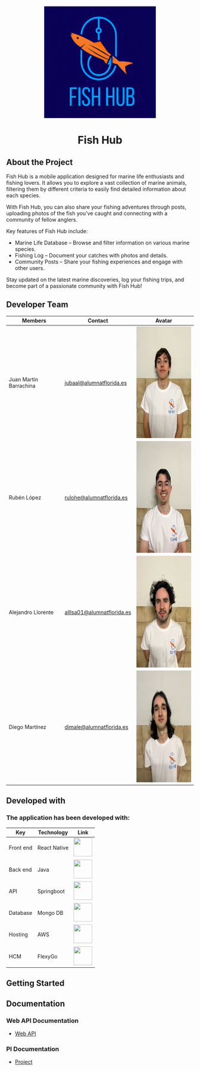 <!-- PROJECT LOGO -->
<br />
<p align="center">
  <a href="https://github.com/rsanzfloridauni/DAM2425_Taronja">
    <img src="https://raw.githubusercontent.com/Martincho72/FishHubImages/refs/heads/main/FishHub_Logo.png" alt="Logo" width="300" height="300">
  </a>

  <h1 align="center">Fish Hub</h1>



<!-- ABOUT THE PROJECT -->
## About the Project

Fish Hub is a mobile application designed for marine life enthusiasts and fishing lovers. It allows you to explore a vast collection of marine animals, filtering them by different criteria to easily find detailed information about each species.

With Fish Hub, you can also share your fishing adventures through posts, uploading photos of the fish you’ve caught and connecting with a community of fellow anglers.

Key features of Fish Hub include:

* Marine Life Database – Browse and filter information on various marine species.
* Fishing Log – Document your catches with photos and details.
* Community Posts – Share your fishing experiences and engage with other users.

Stay updated on the latest marine discoveries, log your fishing trips, and become part of a passionate community with Fish Hub!
<!-- CONTACT -->
## Developer Team

|      Members            |             Contact          |  Avatar  |
|-------------------------|------------------------------|----------|
|  Juan Martín Barrachina |  jubaal@alumnatflorida.es    |<img src="https://raw.githubusercontent.com/Martincho72/FishHubImages/refs/heads/main/Team/Martin.jpeg" alt="drawing" width="175" height="300"/>|
|  Rubén López            |  rulohe@alumnatflorida.es    |<img src="https://raw.githubusercontent.com/Martincho72/FishHubImages/refs/heads/main/Team/Ruben.jpeg" alt="drawing" width="175" height="300"/>|
|  Alejandro Llorente     |  alllsa01@alumnatflorida.es  |<img src="https://raw.githubusercontent.com/Martincho72/FishHubImages/refs/heads/main/Team/Alejandro.jpeg" alt="drawing" width="175" height="300"/>|
|  Diego Martínez         |  dimale@alumnatflorida.es    |<img src="https://raw.githubusercontent.com/Martincho72/FishHubImages/refs/heads/main/Team/Diego.jpeg" alt="drawing" width="175" height="300"/>|

## Developed with

### The application has been developed with:

|        Key        |     Technology     |   Link   |
|-------------------|--------------------|----------|
|    Front end      |  React Native      |<a href="https://reactnative.dev/"><img src="https://reactnative.dev/img/header_logo.svg" width="50" height="50"/></a>|
|    Back end       |  Java              |<a href="https://www.java.com/es/"><img src="https://cdn-icons-png.flaticon.com/512/226/226777.png" width="50" height="50"/></a>|
|    API            |  Springboot        |<a href="https://spring.io/"><img src="https://javapro.io/de/wp-content/uploads/sites/1/2022/04/SpringBoot-Logo-qu.png" width="50" height="50"/></a>|
|    Database       |  Mongo DB          |<a href="https://www.mongodb.com/es"><img src="https://miro.medium.com/v2/resize:fit:512/1*doAg1_fMQKWFoub-6gwUiQ.png" width="50" height="50"/></a>|
|    Hosting        |  AWS               |<a href="https://aws.amazon.com/es/"><img src="https://encrypted-tbn0.gstatic.com/images?q=tbn:ANd9GcRLnRCwyP1EcsVzWzu7Z1PlWqjti1elkdDomg&usqp=CAU" width="50" height="50"/></a>|
|    HCM            |  FlexyGo           |<a href="https://www.flexygo.com/"><img src="https://pbs.twimg.com/profile_images/1088758127409926145/v3njj5Eu_400x400.jpg" width="50" height="50"/></a>|



<!-- GETTING STARTED -->
## Getting Started

## Documentation

### Web API Documentation
 * [Web API]()

### PI Documentation
 * [Project]()
